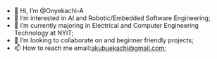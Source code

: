 - 👋 Hi, I’m @Onyekachi-A
- 👀 I’m interested in AI and Robotic/Embedded Software Engineering;
- 🌱 I’m currently majoring in Electrical and Computer Engineering Technology at NYIT;
- 💞️ I’m looking to collaborate on and beginner friendly projects;
- 📫 How to reach me email:akubuekachi@gmail.com;

<!---
Onyekachi-A/Onyekachi-A is a ✨ special ✨ repository because its `README.md` (this file) appears on your GitHub profile.
You can click the Preview link to take a look at your changes.
--->
